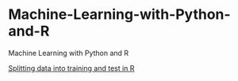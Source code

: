# Machine-Learning-with-Python-and-R
Machine Learning with Python and R

[Splitting data into training and test in R](https://github.com/gungorMetehan/Machine-Learning-with-Python-and-R/blob/main/R-codes/splitting_data.R)
